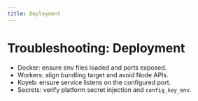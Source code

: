 ```yaml
---
title: Deployment
---
```


# Troubleshooting: Deployment

- Docker: ensure env files loaded and ports exposed.
- Workers: align bundling target and avoid Node APIs.
- Koyeb: ensure service listens on the configured port.
- Secrets: verify platform secret injection and `config_key_env`.

